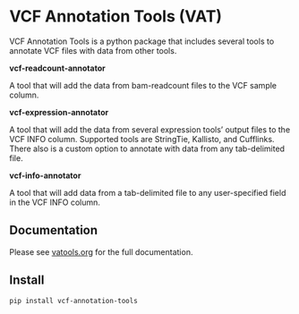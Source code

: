 # VCF Annotation Tools (VAT)

VCF Annotation Tools is a python package that includes several tools to annotate VCF files with data from other tools.

**vcf-readcount-annotator**

A tool that will add the data from bam-readcount files to the VCF sample column.

**vcf-expression-annotator**

A tool that will add the data from several expression tools’ output files to the VCF INFO column. Supported tools are StringTie, Kallisto, and Cufflinks. There also is a custom option to annotate with data from any tab-delimited file.

**vcf-info-annotator**

A tool that will add data from a tab-delimited file to any user-specified field in the VCF INFO column.

## Documentation

Please see [vatools.org](http://vatools.org) for the full documentation.

## Install

`pip install vcf-annotation-tools`
